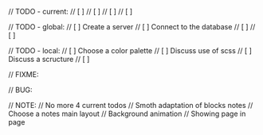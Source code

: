 // TODO - current:
// [ ] 
// [ ] 
// [ ] 
// [ ] 

// TODO - global:
// [ ] Create a server
// [ ] Connect to the database
// [ ] 
// [ ] 

// TODO - local:
// [ ] Choose a color palette
// [ ] Discuss use of scss
// [ ] Discuss a scructure
// [ ] 



// FIXME: 



// BUG: 



// NOTE: 
// No more 4 current todos
// Smoth adaptation of blocks notes
// Choose a notes main layout
// Background animation
// Showing page in page
